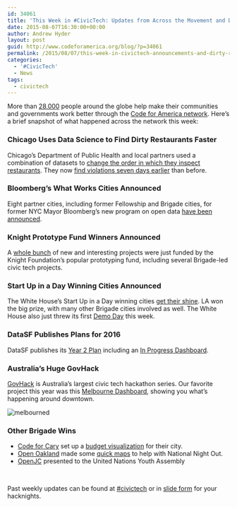 ```yaml
---
id: 34061
title: 'This Week in #CivicTech: Updates from Across the Movement and Dirty Restaurant Data'
date: 2015-08-07T16:30:00+00:00
author: Andrew Hyder
layout: post
guid: http://www.codeforamerica.org/blog/?p=34061
permalink: /2015/08/07/this-week-in-civictech-announcements-and-dirty-restaurant-data/
categories:
  - '#CivicTech'
  - News
tags:
  - civictech
---
```

More than [28,000](http://code-for-america-brigade.meetup.com/) people around the globe help make their communities and governments work better through the [Code for America network](http://www.codeforamerica.org/brigade/). Here&#8217;s a brief snapshot of what happened across the network this week:

### Chicago Uses Data Science to Find Dirty Restaurants Faster

Chicago&#8217;s Department of Public Health and local partners used a combination of datasets to [change the order in which they inspect restaurants](http://chicago.github.io/food-inspections-evaluation/). They now [find violations seven days earlier](http://datasmart.ash.harvard.edu/news/article/delivering-faster-results-with-food-inspection-forecasting-631) than before.

### Bloomberg&#8217;s What Works Cities Announced

Eight partner cities, including former Fellowship and Brigade cities, for former NYC Mayor Bloomberg&#8217;s new program on open data [have been announced](http://www.washingtonpost.com/national/8-cities-win-open-data-contest-from-ex-nyc-mayor-bloomberg/2015/08/05/29d1a8e0-3b27-11e5-b34f-4e0a1e3a3bf9_story.html).

### Knight Prototype Fund Winners Announced

A [whole bunch](http://www.knightfoundation.org/blogs/knightblog/2015/8/4/22-ideas-win-knight-prototype-fund-support/) of new and interesting projects were just funded by the Knight Foundation&#8217;s popular prototyping fund, including several Brigade-led civic tech projects.

### Start Up in a Day Winning Cities Announced

The White House&#8217;s Start Up in a Day winning cities [get their shine](http://https://www.whitehouse.gov/blog/2015/08/04/startup-day-four-things-you-should-know). LA won the big prize, with many other Brigade cities involved as well. The White House also just threw its first [Demo Day](https://www.whitehouse.gov/demo-day) this week.

### DataSF Publishes Plans for 2016

DataSF publishes its [Year 2 Plan](http://datasf.org/blog/announcing-our-year-2-plan/) including an [In Progress Dashboard](http://datasf.org/progress/).

### Australia&#8217;s Huge GovHack

[GovHack](https://www.govhack.org/) is Australia&#8217;s largest civic tech hackathon series. Our favorite project this year was this [Melbourne Dashboard](http://melbourne.yuri.io/), showing you what&#8217;s happening around downtown.

<img class="alignnone wp-image-34062" src="http://www.codeforamerica.org/blog/wp-content/uploads/2015/08/Screen-Shot-2015-08-07-at-10.58.26-AM.png" alt="melbourned" />

### Other Brigade Wins

  * [Code for Cary](http://www.meetup.com/Triangle-Code-for-America/) set up a [budget visualization](http://communitybudgets.org/sites/carync/operating) for their city.
  * [Open Oakland](https://www.openoakland.org/) made some [quick maps](https://open-oakland.cartodb.com/viz/8d88c584-3ac9-11e5-ac40-0e853d047bba/public_map) to help with National Night Out.
  * [OpenJC](http://www.open-jc.org/) presented to the United Nations Youth Assembly

&nbsp;

Past weekly updates can be found at [#civictech](http://www.codeforamerica.org/blog/tag/civictech/) or in [slide form](https://docs.google.com/presentation/d/1REVYDSRU0CBhtmgOTDRb2CJJHkyA-Lfo6mtZas6X8kc/edit?usp=sharing) for your hacknights.